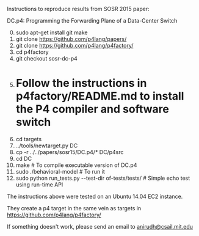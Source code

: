 Instructions to reproduce results from SOSR 2015 paper:

DC.p4: Programming the Forwarding Plane of a Data-Center Switch

0. sudo apt-get install git make
1. git clone https://github.com/p4lang/papers/
2. git clone https://github.com/p4lang/p4factory/
3. cd p4factory
4. git checkout sosr-dc-p4
5. # Follow the instructions in p4factory/README.md to install the P4 compiler and software switch
6. cd targets
7. ../tools/newtarget.py DC
8. cp -r ../../papers/sosr15/DC.p4/* DC/p4src
9. cd DC
10. make # To compile executable version of DC.p4
11. sudo ./behavioral-model # To run it
12. sudo python run_tests.py --test-dir of-tests/tests/ # Simple echo test using run-time API

The instructions above were tested on an Ubuntu 14.04 EC2 instance.

They create a p4 target in the same vein as targets in https://github.com/p4lang/p4factory/

If something doesn't work, please send an email to anirudh@csail.mit.edu
